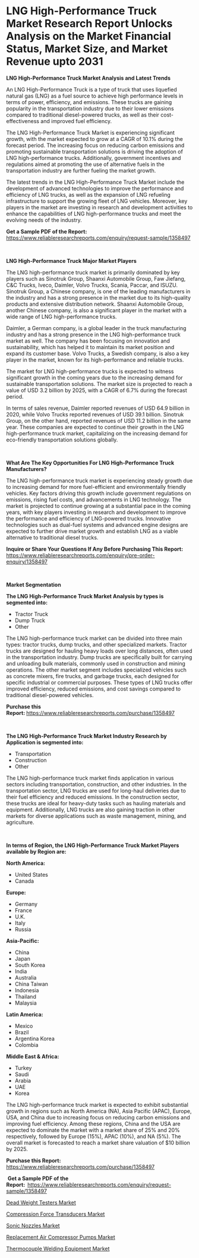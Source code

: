 <p><h1>LNG High-Performance Truck Market Research Report Unlocks Analysis on the Market Financial Status, Market Size, and Market Revenue upto 2031</h1></p><p><strong>LNG High-Performance Truck Market Analysis and Latest Trends</strong></p>
<p><p>An LNG High-Performance Truck is a type of truck that uses liquefied natural gas (LNG) as a fuel source to achieve high performance levels in terms of power, efficiency, and emissions. These trucks are gaining popularity in the transportation industry due to their lower emissions compared to traditional diesel-powered trucks, as well as their cost-effectiveness and improved fuel efficiency.</p><p>The LNG High-Performance Truck Market is experiencing significant growth, with the market expected to grow at a CAGR of 10.1% during the forecast period. The increasing focus on reducing carbon emissions and promoting sustainable transportation solutions is driving the adoption of LNG high-performance trucks. Additionally, government incentives and regulations aimed at promoting the use of alternative fuels in the transportation industry are further fueling the market growth.</p><p>The latest trends in the LNG High-Performance Truck Market include the development of advanced technologies to improve the performance and efficiency of LNG trucks, as well as the expansion of LNG refueling infrastructure to support the growing fleet of LNG vehicles. Moreover, key players in the market are investing in research and development activities to enhance the capabilities of LNG high-performance trucks and meet the evolving needs of the industry.</p></p>
<p><strong>Get a Sample PDF of the Report:&nbsp;</strong> <a href="https://www.reliableresearchreports.com/enquiry/request-sample/1358497">https://www.reliableresearchreports.com/enquiry/request-sample/1358497</a></p>
<p>&nbsp;</p>
<p><strong>LNG High-Performance Truck Major Market Players</strong></p>
<p><p>The LNG high-performance truck market is primarily dominated by key players such as Sinotruk Group, Shaanxi Automobile Group, Faw Jiefang, C&C Trucks, Iveco, Daimler, Volvo Trucks, Scania, Paccar, and ISUZU. Sinotruk Group, a Chinese company, is one of the leading manufacturers in the industry and has a strong presence in the market due to its high-quality products and extensive distribution network. Shaanxi Automobile Group, another Chinese company, is also a significant player in the market with a wide range of LNG high-performance trucks.</p><p>Daimler, a German company, is a global leader in the truck manufacturing industry and has a strong presence in the LNG high-performance truck market as well. The company has been focusing on innovation and sustainability, which has helped it to maintain its market position and expand its customer base. Volvo Trucks, a Swedish company, is also a key player in the market, known for its high-performance and reliable trucks.</p><p>The market for LNG high-performance trucks is expected to witness significant growth in the coming years due to the increasing demand for sustainable transportation solutions. The market size is projected to reach a value of USD 3.2 billion by 2025, with a CAGR of 6.7% during the forecast period.</p><p>In terms of sales revenue, Daimler reported revenues of USD 64.9 billion in 2020, while Volvo Trucks reported revenues of USD 39.1 billion. Sinotruk Group, on the other hand, reported revenues of USD 11.2 billion in the same year. These companies are expected to continue their growth in the LNG high-performance truck market, capitalizing on the increasing demand for eco-friendly transportation solutions globally.</p></p>
<p>&nbsp;</p>
<p><strong>What Are The Key Opportunities For LNG High-Performance Truck Manufacturers?</strong></p>
<p><p>The LNG high-performance truck market is experiencing steady growth due to increasing demand for more fuel-efficient and environmentally friendly vehicles. Key factors driving this growth include government regulations on emissions, rising fuel costs, and advancements in LNG technology. The market is projected to continue growing at a substantial pace in the coming years, with key players investing in research and development to improve the performance and efficiency of LNG-powered trucks. Innovative technologies such as dual-fuel systems and advanced engine designs are expected to further drive market growth and establish LNG as a viable alternative to traditional diesel trucks.</p></p>
<p><strong>Inquire or Share Your Questions If Any Before Purchasing This Report:</strong> <a href="https://www.reliableresearchreports.com/enquiry/pre-order-enquiry/1358497">https://www.reliableresearchreports.com/enquiry/pre-order-enquiry/1358497</a></p>
<p>&nbsp;</p>
<p><strong>Market Segmentation</strong></p>
<p><strong>The LNG High-Performance Truck Market Analysis by types is segmented into:</strong></p>
<p><ul><li>Tractor Truck</li><li>Dump Truck</li><li>Other</li></ul></p>
<p><p>The LNG high-performance truck market can be divided into three main types: tractor trucks, dump trucks, and other specialized markets. Tractor trucks are designed for hauling heavy loads over long distances, often used in the transportation industry. Dump trucks are specifically built for carrying and unloading bulk materials, commonly used in construction and mining operations. The other market segment includes specialized vehicles such as concrete mixers, fire trucks, and garbage trucks, each designed for specific industrial or commercial purposes. These types of LNG trucks offer improved efficiency, reduced emissions, and cost savings compared to traditional diesel-powered vehicles.</p></p>
<p><strong>Purchase this Report:&nbsp;</strong><a href="https://www.reliableresearchreports.com/purchase/1358497">https://www.reliableresearchreports.com/purchase/1358497</a></p>
<p>&nbsp;</p>
<p><strong>The LNG High-Performance Truck Market Industry Research by Application is segmented into:</strong></p>
<p><ul><li>Transportation</li><li>Construction</li><li>Other</li></ul></p>
<p><p>The LNG high-performance truck market finds application in various sectors including transportation, construction, and other industries. In the transportation sector, LNG trucks are used for long-haul deliveries due to their fuel efficiency and reduced emissions. In the construction sector, these trucks are ideal for heavy-duty tasks such as hauling materials and equipment. Additionally, LNG trucks are also gaining traction in other markets for diverse applications such as waste management, mining, and agriculture.</p></p>
<p>&nbsp;</p>
<p><strong>In terms of Region, the LNG High-Performance Truck Market Players available by Region are:</strong></p>
<p>
    <p> <strong> North America: </strong>
        <ul>
            <li>United States</li>
            <li>Canada</li>
        </ul>
        </p> 
    <p> <strong> Europe: </strong>
        <ul>
            <li>Germany</li>
            <li>France</li>
            <li>U.K.</li>
            <li>Italy</li>
            <li>Russia</li>
        </ul>
        </p> 
    <p> <strong> Asia-Pacific: </strong>
        <ul>
            <li>China</li>
            <li>Japan</li>
            <li>South Korea</li>
            <li>India</li>
            <li>Australia</li>
            <li>China Taiwan</li>
            <li>Indonesia</li>
            <li>Thailand</li>
            <li>Malaysia</li>
        </ul>
        </p> 
    <p> <strong> Latin America: </strong>
        <ul>
            <li>Mexico</li>
            <li>Brazil</li>
            <li>Argentina Korea</li>
            <li>Colombia</li>
        </ul>
        </p> 
    <p> <strong> Middle East & Africa: </strong>
        <ul>
            <li>Turkey</li>
            <li>Saudi</li>
            <li>Arabia</li>
            <li>UAE</li>
            <li>Korea</li>
        </ul>
    </p>
    </p>
<p><p>The LNG high-performance truck market is expected to exhibit substantial growth in regions such as North America (NA), Asia Pacific (APAC), Europe, USA, and China due to increasing focus on reducing carbon emissions and improving fuel efficiency. Among these regions, China and the USA are expected to dominate the market with a market share of 25% and 20% respectively, followed by Europe (15%), APAC (10%), and NA (5%). The overall market is forecasted to reach a market share valuation of $10 billion by 2025.</p></p>
<p><strong>Purchase this Report: </strong><a href="https://www.reliableresearchreports.com/purchase/1358497">https://www.reliableresearchreports.com/purchase/1358497</a></p>
<p>&nbsp;<strong>Get a Sample PDF of the Report:&nbsp;&nbsp;</strong><a href="https://www.reliableresearchreports.com/enquiry/request-sample/1358497">https://www.reliableresearchreports.com/enquiry/request-sample/1358497</a></p>
<p><strong></strong></p>
<p><p><a href="https://medium.com/@joerobertson75f/dead-weight-testers-market-insights-into-market-cagr-market-trends-and-growth-strategies-d5780b2500ab">Dead Weight Testers Market</a></p><p><a href="https://medium.com/@joerobertson75f/compression-force-transducers-nbsp-market-focuses-on-market-share-size-and-projected-forecast-till-55685bffa378">Compression Force Transducers Market</a></p><p><a href="https://medium.com/@joerobertson75f/sonic-nozzles-market-trends-forecast-and-competitive-analysis-to-2031-ea9f5129a478">Sonic Nozzles Market</a></p><p><a href="https://medium.com/@joerobertson75f/replacement-air-compressor-pumps-market-trends-and-market-analysis-forecasted-for-period-2024-2031-6920f906b58f">Replacement Air Compressor Pumps Market</a></p><p><a href="https://medium.com/@joerobertson75f/thermocouple-welding-equipment-market-size-reveals-the-best-marketing-channels-in-global-industry-f84efa482fdc">Thermocouple Welding Equipment Market</a></p></p>
